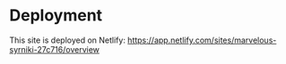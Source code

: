 # Deployment
This site is deployed on Netlify: https://app.netlify.com/sites/marvelous-syrniki-27c716/overview
